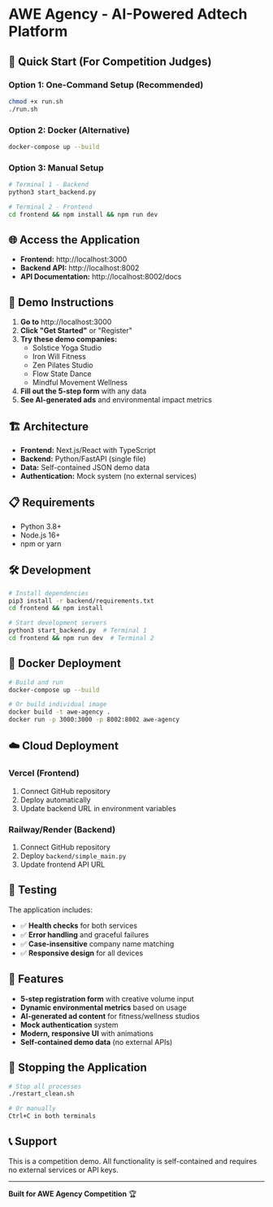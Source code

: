 # AWE Agency - AI-Powered Adtech Platform


## 🚀 Quick Start (For Competition Judges)

### Option 1: One-Command Setup (Recommended)
```bash
chmod +x run.sh
./run.sh
```

### Option 2: Docker (Alternative)
```bash
docker-compose up --build
```

### Option 3: Manual Setup
```bash
# Terminal 1 - Backend
python3 start_backend.py

# Terminal 2 - Frontend  
cd frontend && npm install && npm run dev
```

## 🌐 Access the Application

- **Frontend:** http://localhost:3000
- **Backend API:** http://localhost:8002
- **API Documentation:** http://localhost:8002/docs

## 🎯 Demo Instructions

1. **Go to** http://localhost:3000
2. **Click "Get Started"** or "Register"
3. **Try these demo companies:**
   - Solstice Yoga Studio
   - Iron Will Fitness
   - Zen Pilates Studio
   - Flow State Dance
   - Mindful Movement Wellness
4. **Fill out the 5-step form** with any data
5. **See AI-generated ads** and environmental impact metrics

## 🏗️ Architecture

- **Frontend:** Next.js/React with TypeScript
- **Backend:** Python/FastAPI (single file)
- **Data:** Self-contained JSON demo data
- **Authentication:** Mock system (no external services)

## 📋 Requirements

- Python 3.8+
- Node.js 16+
- npm or yarn

## 🛠️ Development

```bash
# Install dependencies
pip3 install -r backend/requirements.txt
cd frontend && npm install

# Start development servers
python3 start_backend.py  # Terminal 1
cd frontend && npm run dev  # Terminal 2
```

## 🐳 Docker Deployment

```bash
# Build and run
docker-compose up --build

# Or build individual image
docker build -t awe-agency .
docker run -p 3000:3000 -p 8002:8002 awe-agency
```

## ☁️ Cloud Deployment

### Vercel (Frontend)
1. Connect GitHub repository
2. Deploy automatically
3. Update backend URL in environment variables

### Railway/Render (Backend)
1. Connect GitHub repository
2. Deploy `backend/simple_main.py`
3. Update frontend API URL

## 🧪 Testing

The application includes:
- ✅ **Health checks** for both services
- ✅ **Error handling** and graceful failures
- ✅ **Case-insensitive** company name matching
- ✅ **Responsive design** for all devices

## 🎨 Features

- **5-step registration form** with creative volume input
- **Dynamic environmental metrics** based on usage
- **AI-generated ad content** for fitness/wellness studios
- **Mock authentication** system
- **Modern, responsive UI** with animations
- **Self-contained demo data** (no external APIs)

## 🛑 Stopping the Application

```bash
# Stop all processes
./restart_clean.sh

# Or manually
Ctrl+C in both terminals
```

## 📞 Support

This is a competition demo. All functionality is self-contained and requires no external services or API keys.

---

**Built for AWE Agency Competition** 🏆
